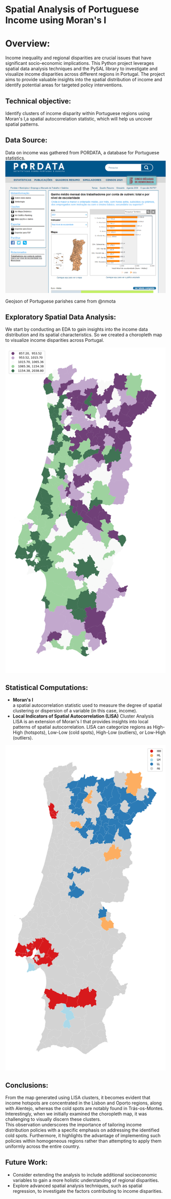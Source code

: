 # Spatial Analysis of Portuguese Income using Moran's I

# Overview:
Income inequality and regional disparities are crucial issues that have significant 
socio-economic implications. This Python project leverages spatial data analysis 
techniques and the PySAL library to investigate and visualize income disparities 
across different regions in Portugal. The project aims to provide valuable insights 
into the spatial distribution of income and identify potential areas for targeted policy 
interventions.

## Technical objective:
Identify clusters of income disparity within Portuguese regions using Moran's I,a 
spatial autocorrelation statistic, which will help us uncover spatial patterns. 

## Data Source:
Data on income was gathered from PORDATA, a database for Portuguese statistics.
![pordata](images/pordata.png)

Geojson of Portuguese parishes came from @nmota

## Exploratory Spatial Data Analysis:
We start by conducting an EDA to gain insights into the 
income data distribution and its spatial characteristics.
So we created a choropleth map to visualize income disparities across Portugal.

![Cloropleth](images/cloropethmap.png)

## Statistical Computations:
- **Moran's I**<br>
a spatial autocorrelation statistic used to measure the degree of spatial clustering 
or dispersion of a variable (in this case, income).
- **Local Indicators of Spatial Autocorrelation (LISA)** Cluster Analysis<br>
LISA is an extension of Moran's I that provides insights into local patterns of spatial 
autocorrelation.
LISA can categorize regions as High-High (hotspots), Low-Low (cold spots), High-Low 
(outliers), or Low-High (outliers).

![LISA CLuster](images/lisa_cluster.png)

## Conclusions:
From the map generated using LISA clusters, it becomes evident that income hotspots are 
concentrated in the Lisbon and Oporto regions, along with Alentejo, whereas the cold 
spots are notably found in Trás-os-Montes. Interestingly, when we initially examined the 
choropleth map, it was challenging to visually discern these clusters.
<br>
This observation underscores the importance of tailoring income distribution policies with 
a specific emphasis on addressing the identified cold spots. Furthermore, it highlights the 
advantage of implementing such policies within homogeneous regions rather than attempting to 
apply them uniformly across the entire country.



## Future Work:
- Consider extending the analysis to include additional socioeconomic variables to gain a 
more holistic understanding of regional disparities.
- Explore advanced spatial analysis techniques, such as spatial regression, to 
investigate the factors contributing to income disparities.

